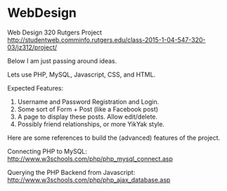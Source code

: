 # WebDesign
Web Design 320 Rutgers Project
http://studentweb.comminfo.rutgers.edu/class-2015-1-04-547-320-03/jz312/project/


Below I am just passing around ideas.

Lets use PHP, MySQL, Javascript, CSS, and HTML.

Expected Features:
1. Username and Password Registration and Login.
2. Some sort of Form + Post (like a Facebook post)
3. A page to display these posts. Allow edit/delete.
4. Possibly friend relationships, or more YikYak style.

Here are some references to build the (advanced) features of the project.

Connecting PHP to MySQL: http://www.w3schools.com/php/php_mysql_connect.asp

Querying the PHP Backend from Javascript: http://www.w3schools.com/php/php_ajax_database.asp


